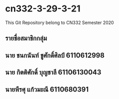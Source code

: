 # cn332-3-29-3-21
This Git Repository belong to CN332 Semester 2020
## รายชื่อสมาชิกกลุ่ม
## นาย ชนกนันท์ ชูศักดิ์ศิลป์ 6110612998
## นาย กิตติศักดิ์ บุญชาลี 61106130043
## นายพีรศุ แก้วมะณี 6110680391

